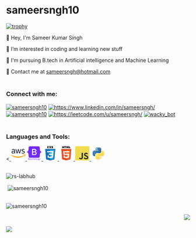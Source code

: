 # sameersngh10
[![trophy](https://github-profile-trophy.vercel.app/?username=ryo-ma)](https://github.com/ryo-ma/github-profile-trophy)



👋 Hey, I'm Sameer Kumar Singh

👀 I’m interested in coding and learning new stuff

🌵 I'm pursuing B.tech in Artificial intelligence and Machine Learning

📧 Contact me at sameersngh@hotmail.com

<h3 align="left"><br>Connect with me:</h3>
<p align="left">
<a href="https://twitter.com/Sameersngh10" target="blank"><img align="center" src="https://raw.githubusercontent.com/rahuldkjain/github-profile-readme-generator/master/src/images/icons/Social/twitter.svg" alt="sameersngh10" height="30" width="40" /></a>
<a href="https://www.linkedin.com/in/sameersngh/" target="blank"><img align="center" src="https://raw.githubusercontent.com/rahuldkjain/github-profile-readme-generator/master/src/images/icons/Social/linked-in-alt.svg" alt="https://www.linkedin.com/in/sameersngh/" height="30" width="40" /></a>
<a href="https://instagram.com/sameersngh10" target="blank"><img align="center" src="https://raw.githubusercontent.com/rahuldkjain/github-profile-readme-generator/master/src/images/icons/Social/instagram.svg" alt="sameersngh10" height="30" width="40" /></a>
<a href="https://leetcode.com/u/sameersngh/" target="blank"><img align="center" src="https://raw.githubusercontent.com/rahuldkjain/github-profile-readme-generator/master/src/images/icons/Social/leet-code.svg" alt="https://leetcode.com/u/sameersngh/" height="30" width="40" /></a>
<a href="https://discord.gg/wacky_bot" target="blank"><img align="center" src="https://raw.githubusercontent.com/rahuldkjain/github-profile-readme-generator/master/src/images/icons/Social/discord.svg" alt="wacky_bot" height="30" width="40" /></a>
</p>


<h3 align="left"><br>Languages and Tools:</h3>
<p align="left"> <<a href="https://aws.amazon.com" target="_blank" rel="noreferrer"> <img src="https://raw.githubusercontent.com/devicons/devicon/master/icons/amazonwebservices/amazonwebservices-original-wordmark.svg" alt="aws" width="40" height="40"/> </a>
<a href="https://getbootstrap.com" target="_blank" rel="noreferrer"> <img src="https://raw.githubusercontent.com/devicons/devicon/master/icons/bootstrap/bootstrap-plain-wordmark.svg" alt="bootstrap" width="40" height="40"/> </a>
 <a href="https://www.w3schools.com/css/" target="_blank" rel="noreferrer"> <img src="https://raw.githubusercontent.com/devicons/devicon/master/icons/css3/css3-original-wordmark.svg" alt="css3" width="40" height="40"/> </a>
 <a href="https://www.w3.org/html/" target="_blank" rel="noreferrer"> <img src="https://raw.githubusercontent.com/devicons/devicon/master/icons/html5/html5-original-wordmark.svg" alt="html5" width="40" height="40"/> </a> 
 <a href="https://developer.mozilla.org/en-US/docs/Web/JavaScript" target="_blank" rel="noreferrer"> <img src="https://raw.githubusercontent.com/devicons/devicon/master/icons/javascript/javascript-original.svg" alt="javascript" width="40" height="40"/> </a> 
 <a href="https://www.python.org" target="_blank" rel="noreferrer"> <img src="https://raw.githubusercontent.com/devicons/devicon/master/icons/python/python-original.svg" alt="python" width="40" height="40"/> </a>

 <p><br><img align="left" src="https://github-readme-stats.vercel.app/api/top-langs?username=rs-labhub&show_icons=true&locale=en&layout=compact" alt="rs-labhub" /></p>

<p><br>&nbsp;<img align="center" src="https://github-readme-stats.vercel.app/api?username=sameersngh10&show_icons=true&locale=en" alt="sameersngh10" /></p>

<p><br><img align="center" src="https://github-readme-streak-stats.herokuapp.com/?user=sameersngh10&" alt="sameersngh10" /></p>

<p align="right">
  <img src="https://stats.quine.sh/RohanSrma/github?theme=light" width="400" />
</p>

<p align="left">
  <img src="https://stats.quine.sh/RohanSrma/dependencies?theme=light" width="400" />
</p>
